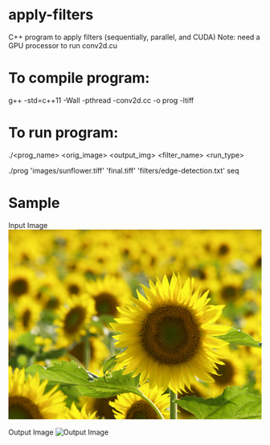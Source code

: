 # apply-filters
C++ program to apply filters (sequentially, parallel, and CUDA)
Note: need a GPU processor to run conv2d.cu

# To compile program:
g++ -std=c++11 -Wall -pthread -conv2d.cc -o prog -ltiff

# To run program:
./<prog_name> <orig_image> <output_img> <filter_name> <run_type>
  
./prog 'images/sunflower.tiff' 'final.tiff' 'filters/edge-detection.txt' seq

# Sample
Input Image
![Input Image](https://github.com/nforleo/apply-filters/blob/master/images/sunflower.tif)

Output Image
![Output Image](https://octodex.github.com/images/yaktocat.png)

